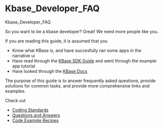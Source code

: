 # Kbase_Developer_FAQ
Kbase_Developer_FAQ

So you want to be a kbase developer? Great! We need more people like you.

If you are reading this guide, it is assumed that you 

* Know what KBase is, and have succesfully ran some apps in the narrative ui
* Have read through the [KBase SDK Guide](https://github.com/kbase/kb_sdk/) and went through the example app tutorial
* Have looked through the [KBase Docs](https://github.com/kbase/kb_sdk/tree/master/doc)

The purpose of this guide is to answer frequently asked questions, provide solutions for common tasks, and provide more comprehensive links and examples.

Check out
* [Coding Standards](coding_standards.md)
* [Questions and Answers](questions_and_answers.md)
* [Code Example Recipes](recipes/common_recipes.md)

